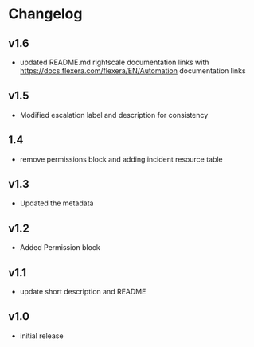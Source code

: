# Changelog

## v1.6

- updated README.md rightscale documentation links with https://docs.flexera.com/flexera/EN/Automation documentation links

## v1.5

- Modified escalation label and description for consistency

## 1.4

- remove permissions block and adding incident resource table

## v1.3

- Updated the metadata

## v1.2

- Added Permission block

## v1.1

- update short description and README

## v1.0

- initial release
